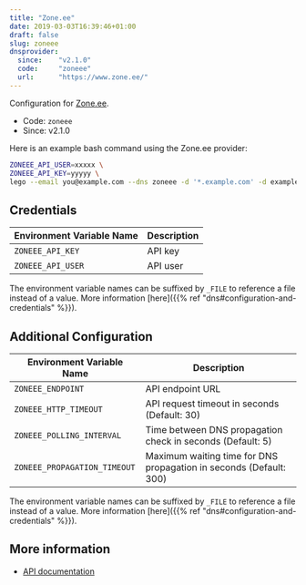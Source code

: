 ```yaml
---
title: "Zone.ee"
date: 2019-03-03T16:39:46+01:00
draft: false
slug: zoneee
dnsprovider:
  since:    "v2.1.0"
  code:     "zoneee"
  url:      "https://www.zone.ee/"
---
```


<!-- THIS DOCUMENTATION IS AUTO-GENERATED. PLEASE DO NOT EDIT. -->
<!-- providers/dns/zoneee/zoneee.toml -->
<!-- THIS DOCUMENTATION IS AUTO-GENERATED. PLEASE DO NOT EDIT. -->


Configuration for [Zone.ee](https://www.zone.ee/).


<!--more-->

- Code: `zoneee`
- Since: v2.1.0


Here is an example bash command using the Zone.ee provider:

```bash
ZONEEE_API_USER=xxxxx \
ZONEEE_API_KEY=yyyyy \
lego --email you@example.com --dns zoneee -d '*.example.com' -d example.com run
```




## Credentials

| Environment Variable Name | Description |
|-----------------------|-------------|
| `ZONEEE_API_KEY` | API key |
| `ZONEEE_API_USER` | API user |

The environment variable names can be suffixed by `_FILE` to reference a file instead of a value.
More information [here]({{% ref "dns#configuration-and-credentials" %}}).


## Additional Configuration

| Environment Variable Name | Description |
|--------------------------------|-------------|
| `ZONEEE_ENDPOINT` | API endpoint URL |
| `ZONEEE_HTTP_TIMEOUT` | API request timeout in seconds (Default: 30) |
| `ZONEEE_POLLING_INTERVAL` | Time between DNS propagation check in seconds (Default: 5) |
| `ZONEEE_PROPAGATION_TIMEOUT` | Maximum waiting time for DNS propagation in seconds (Default: 300) |

The environment variable names can be suffixed by `_FILE` to reference a file instead of a value.
More information [here]({{% ref "dns#configuration-and-credentials" %}}).




## More information

- [API documentation](https://api.zone.eu/v2)

<!-- THIS DOCUMENTATION IS AUTO-GENERATED. PLEASE DO NOT EDIT. -->
<!-- providers/dns/zoneee/zoneee.toml -->
<!-- THIS DOCUMENTATION IS AUTO-GENERATED. PLEASE DO NOT EDIT. -->
